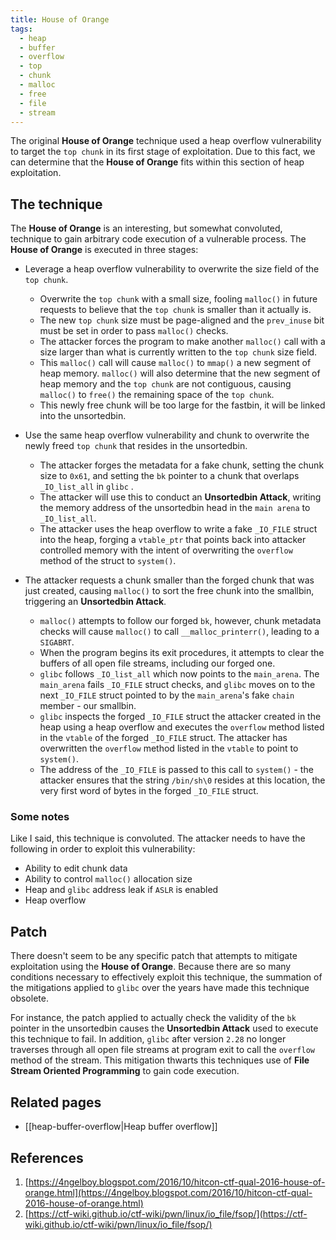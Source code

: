 ```yaml
---
title: House of Orange
tags:
  - heap
  - buffer
  - overflow
  - top
  - chunk
  - malloc
  - free
  - file
  - stream
---
```


The original **House of Orange** technique used a heap overflow vulnerability to target the
`top chunk` in its first stage of exploitation. Due to this fact, we can determine that the **House
of Orange** fits within this section of heap exploitation.

## The technique

The **House of Orange** is an interesting, but somewhat convoluted, technique to gain arbitrary code
execution of a vulnerable process. The **House of Orange** is executed in three stages:

- Leverage a heap overflow vulnerability to overwrite the size field of the `top chunk`.

  - Overwrite the `top chunk` with a small size, fooling `malloc()` in future requests to believe
    that the `top chunk` is smaller than it actually is.
  - The new `top chunk` size must be page-aligned and the `prev_inuse` bit must be set in order to
    pass `malloc()` checks.
  - The attacker forces the program to make another `malloc()` call with a size larger than what is
    currently written to the `top chunk` size field.
  - This `malloc()` call will cause `malloc()` to `mmap()` a new segment of heap memory. `malloc()`
    will also determine that the new segment of heap memory and the `top chunk` are not contiguous,
    causing `malloc()` to `free()` the remaining space of the `top chunk`.
  - This newly free chunk will be too large for the fastbin, it will be linked into the unsortedbin.

- Use the same heap overflow vulnerability and chunk to overwrite the newly freed `top chunk` that
  resides in the unsortedbin.

  - The attacker forges the metadata for a fake chunk, setting the chunk size to `0x61`, and setting
    the `bk` pointer to a chunk that overlaps `_IO_list_all` in `glibc` .
  - The attacker will use this to conduct an **Unsortedbin Attack**, writing the memory address of
    the unsortedbin head in the `main arena` to `_IO_list_all`.
  - The attacker uses the heap overflow to write a fake `_IO_FILE` struct into the heap, forging a
    `vtable_ptr` that points back into attacker controlled memory with the intent of overwriting the
    `overflow` method of the struct to `system()`.

- The attacker requests a chunk smaller than the forged chunk that was just created, causing
  `malloc()` to sort the free chunk into the smallbin, triggering an **Unsortedbin Attack**.
  - `malloc()` attempts to follow our forged `bk`, however, chunk metadata checks will cause
    `malloc()` to call `__malloc_printerr()`, leading to a `SIGABRT`.
  - When the program begins its exit procedures, it attempts to clear the buffers of all open file
    streams, including our forged one.
  - `glibc` follows `_IO_list_all` which now points to the `main_arena`. The `main_arena` fails
    `_IO_FILE` struct checks, and `glibc` moves on to the next `_IO_FILE` struct pointed to by the
    `main_arena`'s fake `chain` member - our smallbin.
  - `glibc` inspects the forged `_IO_FILE` struct the attacker created in the heap using a heap
    overflow and executes the `overflow` method listed in the `vtable` of the forged `_IO_FILE`
    struct. The attacker has overwritten the `overflow` method listed in the `vtable` to point to
    `system()`.
  - The address of the `_IO_FILE` is passed to this call to `system()` - the attacker ensures that
    the string `/bin/sh\0` resides at this location, the very first word of bytes in the forged
    `_IO_FILE` struct.

### Some notes

Like I said, this technique is convoluted. The attacker needs to have the following in order to
exploit this vulnerability:

- Ability to edit chunk data
- Ability to control `malloc()` allocation size
- Heap and `glibc` address leak if `ASLR` is enabled
- Heap overflow

## Patch

There doesn't seem to be any specific patch that attempts to mitigate exploitation using the **House
of Orange**. Because there are so many conditions necessary to effectively exploit this technique,
the summation of the mitigations applied to `glibc` over the years have made this technique
obsolete.

For instance, the patch applied to actually check the validity of the `bk` pointer in the
unsortedbin causes the **Unsortedbin Attack** used to execute this technique to fail. In addition,
`glibc` after version `2.28` no longer traverses through all open file streams at program exit to
call the `overflow` method of the stream. This mitigation thwarts this techniques use of **File
Stream Oriented Programming** to gain code execution.

## Related pages

- [[heap-buffer-overflow|Heap buffer overflow]]

## References

1. [https://4ngelboy.blogspot.com/2016/10/hitcon-ctf-qual-2016-house-of-orange.html](https://4ngelboy.blogspot.com/2016/10/hitcon-ctf-qual-2016-house-of-orange.html)
2. [https://ctf-wiki.github.io/ctf-wiki/pwn/linux/io_file/fsop/](https://ctf-wiki.github.io/ctf-wiki/pwn/linux/io_file/fsop/)
